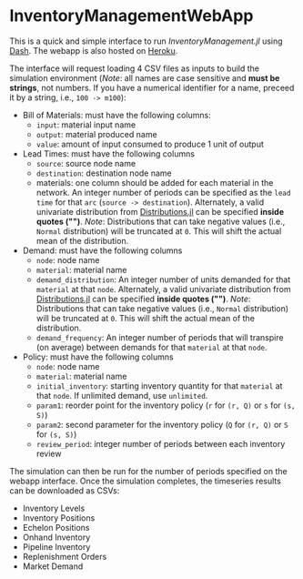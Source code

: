 # InventoryManagementWebApp

This is a quick and simple interface to run *InventoryManagement.jl* using [Dash](https://dash.plotly.com/julia). The webapp is also hosted on [Heroku](https://supply-chain-sim.herokuapp.com/).

The interface will request loading 4 CSV files as inputs to build the simulation environment (*Note*: all names are case sensitive and **must be strings**, not numbers. If you have a numerical identifier for a name, preceed it by a string, i.e., `100 -> m100`):
- Bill of Materials: must have the following columns:
  - `input`: material input name 
  - `output`: material produced name 
  - `value`: amount of input consumed to produce 1 unit of output
- Lead Times: must have the following columns 
  - `source`: source node name 
  - `destination`: destination node name 
  - materials: one column should be added for each material in the network. An integer number of periods can be specified as the `lead time` for that `arc` (`source -> destination`). Alternately, a valid univariate distribution from [Distributions.jl](https://juliastats.org/Distributions.jl/stable/univariate/) can be specified **inside quotes ("")**. *Note*: Distributions that can take negative values (i.e., `Normal` distribution) will be truncated at `0`. This will shift the actual mean of the distribution.
- Demand: must have the following columns 
  - `node`: node name 
  - `material`: material name 
  - `demand_distribution`: An integer number of units demanded for that `material` at that `node`. Alternately, a valid univariate distribution from [Distributions.jl](https://juliastats.org/Distributions.jl/stable/univariate/) can be specified **inside quotes ("")**. *Note*: Distributions that can take negative values (i.e., `Normal` distribution) will be truncated at `0`. This will shift the actual mean of the distribution.
  - `demand_frequency`: An integer number of periods that will transpire (on average) between demands for that `material` at that `node`.
- Policy: must have the following columns
  - `node`: node name
  - `material`: material name
  - `initial_inventory`: starting inventory quantity for that `material` at that `node`. If unlimited demand, use `unlimited`. 
  - `param1`: reorder point for the inventory policy (`r` for `(r, Q)` or `s` for `(s, S)`)
  - `param2`: second parameter for the inventory policy (`Q` for `(r, Q)` or `S` for `(s, S)`)
  - `review_period`: integer number of periods between each inventory review

The simulation can then be run for the number of periods specified on the webapp interface. Once the simulation completes, the timeseries results can be downloaded as CSVs:
- Inventory Levels
- Inventory Positions
- Echelon Positions
- Onhand Inventory
- Pipeline Inventory
- Replenishment Orders
- Market Demand
